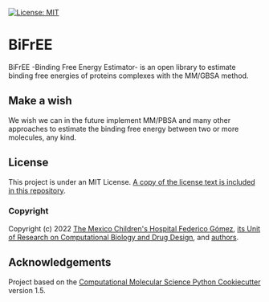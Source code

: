 [![License: MIT](https://img.shields.io/badge/License-MIT-yellow.svg)](https://opensource.org/licenses/MIT)

# BiFrEE

BiFrEE -Binding Free Energy Estimator- is an open library to estimate binding free energies of proteins complexes with the MM/GBSA method.

## Make a wish

We wish we can in the future implement MM/PBSA and many other approaches to estimate the binding
free energy between two or more molecules, any kind.

## License

This project is under an MIT License. [A copy of the license text is included in this repository](LICENSE.txt).

### Copyright

Copyright (c) 2022 [The Mexico Children's Hospital Federico Gómez](http://himfg.com.mx/), [its Unit of Research on Computational
Biology and Drug Design](http://uibcdf.org), and [authors](https://github.com/uibcdf/Python-Projects-Template/graphs/contributors).

## Acknowledgements

Project based on the [Computational Molecular Science Python Cookiecutter](https://github.com/molssi/cookiecutter-cms) version 1.5.
